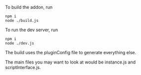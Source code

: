 To build the addon, run

```
npm i
node ./build.js
```

To run the dev server, run

```
npm i
node ./dev.js
```

The build uses the pluginConfig file to generate everything else.

The main files you may want to look at would be instance.js and scriptInterface.js.
